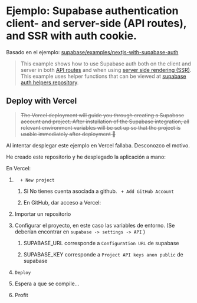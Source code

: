 # Ejemplo: Supabase authentication client- and server-side (API routes), and SSR with auth cookie.

Basado en el ejemplo: [supabase/examples/nextjs-with-supabase-auth](https://github.com/supabase/supabase/tree/master/examples/nextjs-with-supabase-auth)

> This example shows how to use Supabase auth both on the client and server in both [API routes](https://nextjs.org/docs/api-routes/introduction) and when using [server side rendering (SSR)](https://nextjs.org/docs/basic-features/pages#server-side-rendering). This example uses helper functions that can be viewed at [supabase auth helpers repository](https://github.com/supabase-community/supabase-auth-helpers).



## Deploy with Vercel

> ~~The Vercel deployment will guide you through creating a Supabase account and project. After installation of the Supabase integration, all relevant environment variables will be set up so that the project is usable immediately after deployment 🚀~~


Al intentar desplegar este ejemplo en Vercel fallaba.  Desconozco el motivo.

He creado este repositorio y he desplegado la aplicación a mano:

En Vercel:

1.  `  + New project`

    1. Si No tienes cuenta asociada a github.  ` + Add GitHub Account`

    2. En GitHub, dar acceso a Vercel:

2. Importar un repositorio

3. Configurar el proyecto, en este caso las variables de entorno. (Se deberían encontrar en `supabase -> settings -> API` )

    1. SUPABASE_URL corresponde a `Configuration URL` de supabase
   
    2. SUPABASE_KEY corresponde a `Project API keys anon public` de supabase

4. `Deploy`

5. Espera a que se compile...

5. Profit



